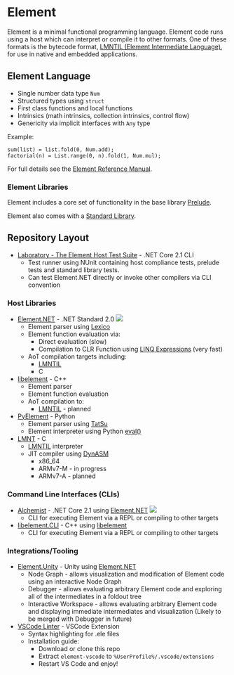 # Element
Element is a minimal functional programming language.
Element code runs using a host which can interpret or compile it to other formats.
One of these formats is the bytecode format, [LMNTIL (Element Intermediate Language)](LMNT/Bytecode.md), for use in native and embedded applications.

## Element Language
* Single number data type `Num`
* Structured types using `struct`
* First class functions and local functions
* Intrinsics (math intrinsics, collection intrinsics, control flow)
* Genericity via implicit interfaces with `Any` type

Example:
```
sum(list) = list.fold(0, Num.add);
factorial(n) = List.range(0, n).fold(1, Num.mul);
```

For full details see the [Element Reference Manual](Language/ElementReferenceManual.md).

### Element Libraries
Element includes a core set of functionality in the base library [Prelude](Common/Prelude).

Element also comes with a [Standard Library](Common/StandardLibrary).

## Repository Layout
* [Laboratory - The Element Host Test Suite](Laboratory) - .NET Core 2.1 CLI
    * Test runner using NUnit containing host compliance tests, prelude tests and standard library tests.
    * Can test Element.NET directly or invoke other compilers via CLI convention

### Host Libraries
* [Element.NET](Element.NET) - .NET Standard 2.0 ![](https://github.com/ultraleap/Element/workflows/Element.NET.yml/badge.svg)
    * Element parser using [Lexico](https://github.com/hamish-milne/Lexico)
    * Element function evaluation via:
        * Direct evaluation (slow)
        * Compilation to CLR Function using [LINQ Expressions](https://docs.microsoft.com/en-us/dotnet/api/system.linq.expressions.expression) (very fast)
    * AoT compilation targets including:
        * [LMNTIL](LMNT/Bytecode.md)
        * C
* [libelement](libelement) - C++
    * Element parser
    * Element function evaluation
    * AoT compilation to:
        * [LMNTIL](LMNT/Bytecode.md) - planned
* [PyElement](PyElement) - Python
    * Element parser using [TatSu](https://github.com/neogeny/TatSu)
    * Element interpreter using Python [eval()](https://docs.python.org/3/library/functions.html)
* [LMNT](LMNT) - C
    * [LMNTIL](LMNT/Bytecode.md) interpreter
    * JIT compiler using [DynASM](https://luajit.org/dynasm.html)
        * x86_64
        * ARMv7-M - in progress
        * ARMv7-A - planned

### Command Line Interfaces (CLIs)
* [Alchemist](Alchemist) - .NET Core 2.1 using [Element.NET](Element.NET) ![](https://github.com/ultraleap/Element/workflows/Alchemist.yml/badge.svg)
    * CLI for executing Element via a REPL or compiling to other targets
* [libelement.CLI](libelement.CLI) - C++ using [libelement](libelement)
    * CLI for executing Element via a REPL or compiling to other targets

### Integrations/Tooling
* [Element.Unity](Element.Unity) - Unity using [Element.NET](Element.NET)
    * Node Graph - allows visualization and modification of Element code using an interactive Node Graph
    * Debugger - allows evaluating arbitrary Element code and exploring all of the intermediates in a foldout tree
    * Interactive Workspace - allows evaluating arbitrary Element code and displaying immediate intermediates and visualization (Likely to be merged with Debugger in future)
* [VSCode Linter](element-vscode) - VSCode Extension
    * Syntax highlighting for .ele files
    * Installation guide:
        * Download or clone this repo
        * Extract `element-vscode` to `%UserProfile%/.vscode/extensions`
        * Restart VS Code and enjoy!
